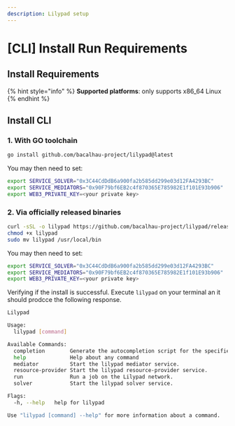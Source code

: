```yaml
---
description: Lilypad setup
---
```


# \[CLI] Install Run Requirements

## Install Requirements

{% hint style="info" %}
**Supported platforms**: only supports x86_64 Linux
{% endhint %}

## Install CLI

### 1. With GO toolchain
```bash
go install github.com/bacalhau-project/lilypad@latest
```

You may then need to set:
```bash
export SERVICE_SOLVER="0x3C44CdDdB6a900fa2b585dd299e03d12FA4293BC"
export SERVICE_MEDIATORS="0x90F79bf6EB2c4f870365E785982E1f101E93b906"
export WEB3_PRIVATE_KEY=<your private key>
```

### 2. Via officially released binaries
```bash
curl -sSL -o lilypad https://github.com/bacalhau-project/lilypad/releases/download/v2.0.0-6afc1cc/lilypad
chmod +x lilypad
sudo mv lilypad /usr/local/bin
```

You may then need to set:
```bash
export SERVICE_SOLVER="0x3C44CdDdB6a900fa2b585dd299e03d12FA4293BC"
export SERVICE_MEDIATORS="0x90F79bf6EB2c4f870365E785982E1f101E93b906"
export WEB3_PRIVATE_KEY=<your private key>
```

Verifying if the install is successful. Execute `lilypad` on your terminal an it should prodcce the following response.

```bash
Lilypad

Usage:
  lilypad [command]

Available Commands:
  completion        Generate the autocompletion script for the specified shell
  help              Help about any command
  mediator          Start the lilypad mediator service.
  resource-provider Start the lilypad resource-provider service.
  run               Run a job on the Lilypad network.
  solver            Start the lilypad solver service.

Flags:
  -h, --help   help for lilypad

Use "lilypad [command] --help" for more information about a command.
```